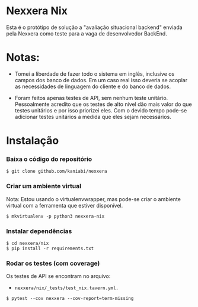 # Nexxera Nix

Esta é o protótipo de solução a "avaliação situacional backend" enviada
pela Nexxera como teste para a vaga de desenvolvedor BackEnd.


# Notas:

* Tomei a liberdade de fazer todo o sistema em inglês, inclusive os
campos dos banco de dados. Em um caso real isso deveria se acoplar as
necessidades de linguagem do cliente e do banco de dados.

* Foram feitos apenas testes de API, sem nenhum teste unitário.
Pessoalmente acredito que os testes de alto nível dão mais valor do que
testes unitários e por isso priorizei eles. Com o devido tempo pode-se
adicionar testes unitários a medida que eles sejam necessários.


# Instalação

### Baixa o código do repositório

```
$ git clone github.com/kaniabi/nexxera
```


### Criar um ambiente virtual

Nota: Estou usando o virtualenvwrapper, mas pode-se criar o ambiente
virtual com a ferramenta que estiver disponível.

```
$ mkvirtualenv -p python3 nexxera-nix
```


### Instalar dependências

```
$ cd nexxera/nix
$ pip install -r requirements.txt
```


### Rodar os testes (com coverage)

Os testes de API se encontram no arquivo:

* `nexxera/nix/_tests/test_nix.tavern.yml.`

```
$ pytest --cov nexxera --cov-report=term-missing
```
